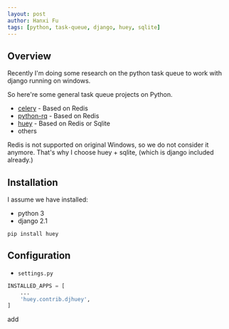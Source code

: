 ```yaml
---
layout: post
author: Hanxi Fu
tags: [python, task-queue, django, huey, sqlite]
---
```


## Overview

Recently I'm doing some research on the python task queue to work with django running on windows.

So here're some general task queue projects on Python.

- [celery](http://www.celeryproject.org/) - Based on Redis
- [python-rq](http://python-rq.org/) - Based on Redis
- [huey](https://github.com/coleifer/huey) - Based on Redis or Sqlite
- others

Redis is not supported on original Windows, so we do not consider it anymore.
That's why I choose huey + sqlite, (which is django included already.)

## Installation

I assume we have installed:

- python 3
- django 2.1

`pip install huey`

## Configuration

 - `settings.py`
```python
INSTALLED_APPS = [
    ...
    'huey.contrib.djhuey',
]
```
add 